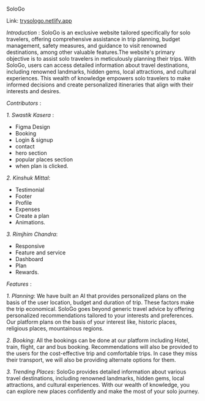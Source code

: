 SoloGo

Link:  [trysologo.netlify.app](https://trysologo.netlify.app)

*Introduction* : 
SoloGo is an exclusive website tailored specifically for solo travelers, offering comprehensive assistance in trip planning, budget management, safety measures, and guidance to visit renowned destinations, among other valuable features.The website's primary objective is to assist solo travelers in meticulously planning their trips. With SoloGo, users can access detailed information about travel destinations, including renowned landmarks, hidden gems, local attractions, and cultural experiences. This wealth of knowledge empowers solo travelers to make informed decisions and create personalized itineraries that align with their interests and desires.

*Contributors* : 

*1.* *Swastik Kasera* : 
- Figma Design
- Booking 
- Login & signup
- contact
- hero section
- popular places section
- when plan is clicked.

*2.* *Kinshuk Mittal*: 
- Testimonial
- Footer
- Profile
- Expenses
- Create a plan
- Animations.

*3.* *Rimjhim Chandra*: 
- Responsive
- Feature and service
- Dashboard
- Plan
- Rewards.

*Features* :

*1.* *Planning*: We have built an AI that provides personalized plans on the basis of the user location, budget and duration of trip. These factors make the trip economical. SoloGo goes beyond generic travel advice by offering personalized recommendations tailored to your interests and preferences. Our platform plans on the basis of your interest like, historic places, religious places, mountainous regions.

*2.* *Booking*: All the bookings can be done at our platform including Hotel, train, flight, car and bus booking. Recommendations will also be provided to the users for the cost-effective trip and comfortable trips. In case they miss their transport, we will also be providing alternate options for them.

*3.* *Trending Places*: SoloGo provides detailed information about various travel destinations, including renowned landmarks, hidden gems, local attractions, and cultural experiences. With our wealth of knowledge, you can explore new places confidently and make the most of your solo journey.
